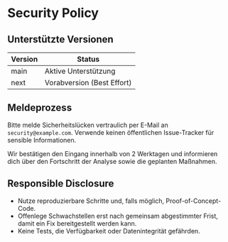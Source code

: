 # Security Policy

## Unterstützte Versionen

| Version | Status |
| --- | --- |
| main | Aktive Unterstützung |
| next | Vorabversion (Best Effort) |

## Meldeprozess

Bitte melde Sicherheitslücken vertraulich per E-Mail an `security@example.com`. Verwende keinen öffentlichen Issue-Tracker für sensible Informationen.

Wir bestätigen den Eingang innerhalb von 2 Werktagen und informieren dich über den Fortschritt der Analyse sowie die geplanten Maßnahmen.

## Responsible Disclosure

- Nutze reproduzierbare Schritte und, falls möglich, Proof-of-Concept-Code.
- Offenlege Schwachstellen erst nach gemeinsam abgestimmter Frist, damit ein Fix bereitgestellt werden kann.
- Keine Tests, die Verfügbarkeit oder Datenintegrität gefährden.
